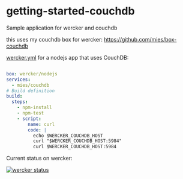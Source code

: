 getting-started-couchdb
=======================

Sample application for wercker and couchdb

this uses my couchdb box for wercker:
https://github.com/mies/box-couchdb


[wercker.yml](http://devcenter.wercker.com/articles/werckeryml/) for a nodejs app that uses CouchDB:

``` yaml

box: wercker/nodejs
services:
  - mies/couchdb
# Build definition
build:
  steps: 
    - npm-install
    - npm-test
    - script:
        name: curl
        code: |
          echo $WERCKER_COUCHDB_HOST
          curl "$WERCKER_COUCHDB_HOST:5984"
          curl $WERCKER_COUCHDB_HOST:5984
```

Current status on wercker:


[![wercker status](https://app.wercker.com/status/21e01d1e73b3f3e230a920e6eab2ef80/m "wercker status")](https://app.wercker.com/project/bykey/21e01d1e73b3f3e230a920e6eab2ef80)
